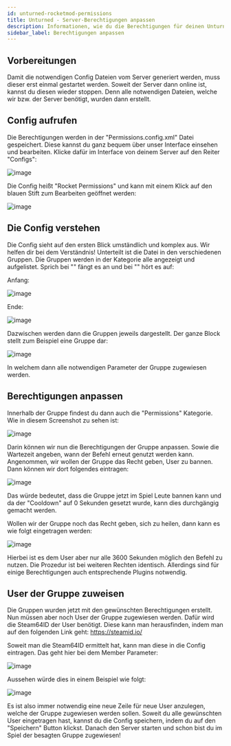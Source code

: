 ```yaml
---
id: unturned-rocketmod-permissions
title: Unturned - Server-Berechtigungen anpassen
description: Informationen, wie du die Berechtigungen für deinen Unturned Rocketmod Server von ZAP-Hosting anpassen kannst - ZAP-Hosting.com Dokumentation
sidebar_label: Berechtigungen anpassen
---
```


## Vorbereitungen
Damit die notwendigen Config Dateien vom Server generiert werden, muss dieser erst einmal gestartet werden. Soweit der Server dann online ist, kannst du diesen wieder stoppen. Denn alle notwendigen Dateien, welche wir bzw. der Server benötigt, wurden dann erstellt.

## Config aufrufen
Die Berechtigungen werden in der "Permissions.config.xml" Datei gespeichert. Diese kannst du ganz bequem über unser Interface einsehen und bearbeiten. Klicke dafür im Interface von deinem Server auf den Reiter "Configs":

![image](https://user-images.githubusercontent.com/26007280/189910011-6a448142-8108-418c-9d2a-bfede69fa92c.png)

Die Config heißt "Rocket Permissions" und kann mit einem Klick auf den blauen Stift zum Bearbeiten geöffnet werden:

![image](https://user-images.githubusercontent.com/26007280/189910042-bb63f6a3-dd1a-423d-8fbf-6cca37d43de0.png)

## Die Config verstehen
Die Config sieht auf den ersten Blick umständlich und komplex aus. Wir helfen dir bei dem Verständnis! Unterteilt ist die Datei in den verschiedenen Gruppen. Die Gruppen werden in der <groups> </groups> Kategorie alle angezeigt und aufgelistet.
Sprich bei "<groups>" fängt es an und bei "</groups>" hört es auf:

Anfang:

![image](https://user-images.githubusercontent.com/26007280/189910065-de793d66-65cc-4b23-a9f7-e760d9e29b32.png)

Ende:

![image](https://user-images.githubusercontent.com/26007280/189910098-962f2242-ad13-4d26-80c0-3dbff0522592.png)

Dazwischen werden dann die Gruppen jeweils dargestellt.
Der ganze Block stellt zum Beispiel eine Gruppe dar:

![image](https://user-images.githubusercontent.com/26007280/189910133-6798b345-dac5-4aba-819c-52f5d914a2b2.png)

In welchem dann alle notwendigen Parameter der Gruppe zugewiesen werden.

## Berechtigungen anpassen
Innerhalb der Gruppe findest du dann auch die "Permissions" Kategorie. Wie in diesem Screenshot zu sehen ist:

![image](https://user-images.githubusercontent.com/26007280/189910171-d5b9e4f7-a477-4685-9b4b-952a669c750c.png)

Darin können wir nun die Berechtigungen der Gruppe anpassen. Sowie die Wartezeit angeben, wann der Befehl erneut genutzt werden kann. Angenommen, wir wollen der Gruppe das Recht geben, User zu bannen. Dann können wir dort folgendes eintragen:

![image](https://user-images.githubusercontent.com/26007280/189910233-96dd5565-6ecb-47f4-808f-3814ecb9bc0c.png)

Das würde bedeutet, dass die Gruppe jetzt im Spiel Leute bannen kann und da der "Cooldown" auf 0 Sekunden gesetzt wurde, kann dies durchgängig gemacht werden.

Wollen wir der Gruppe noch das Recht geben, sich zu heilen, dann kann es wie folgt eingetragen werden:

![image](https://user-images.githubusercontent.com/26007280/189917800-ed999eec-8d02-4de2-beca-f9f504440e23.png)

Hierbei ist es dem User aber nur alle 3600 Sekunden möglich den Befehl zu nutzen.
Die Prozedur ist bei weiteren Rechten identisch.
Allerdings sind für einige Berechtigungen auch entsprechende Plugins notwendig.

## User der Gruppe zuweisen
Die Gruppen wurden jetzt mit den gewünschten Berechtigungen erstellt. Nun müssen aber noch User der Gruppe zugewiesen werden. Dafür wird die Steam64ID der User benötigt. Diese kann man herausfinden, indem man auf den folgenden Link geht:
https://steamid.io/

Soweit man die Steam64ID ermittelt hat, kann man diese in die Config eintragen.
Das geht hier bei dem Member Parameter:

![image](https://user-images.githubusercontent.com/26007280/189917841-cfd09751-4d05-4a12-94a9-6b104a187685.png)

Aussehen würde dies in einem Beispiel wie folgt:

![image](https://user-images.githubusercontent.com/26007280/189917875-d17129e4-b0ba-42d4-a6bf-8fb31bd4c424.png)

Es ist also immer notwendig eine neue Zeile für neue User anzulegen, welche der Gruppe zugewiesen werden sollen. Soweit du alle gewünschten User eingetragen hast, kannst du die Config speichern, indem du auf den "Speichern" Button klickst. Danach den Server starten und schon bist du im Spiel der besagten Gruppe zugewiesen!
